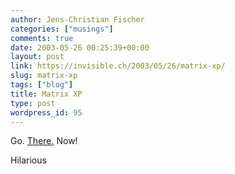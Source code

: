```yaml
---
author: Jens-Christian Fischer
categories: ["musings"]
comments: true
date: 2003-05-26 00:25:39+00:00
layout: post
link: https://invisible.ch/2003/05/26/matrix-xp/
slug: matrix-xp
tags: ["blog"]
title: Matrix XP
type: post
wordpress_id: 95
---
```


Go. [There.](https://www.matrix-xp.com) Now!

Hilarious
